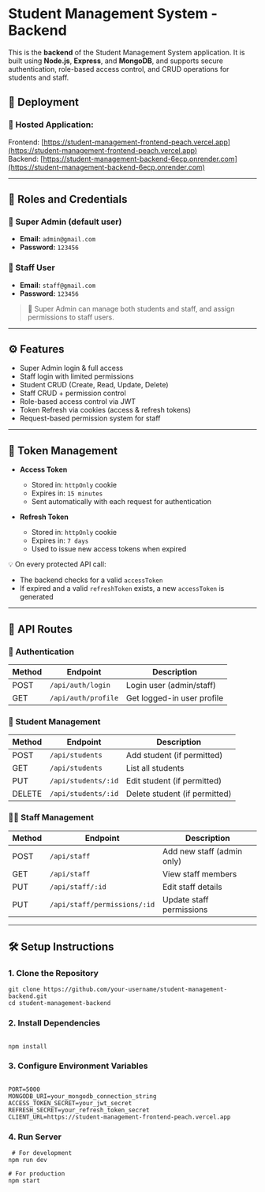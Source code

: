 # Student Management System - Backend

This is the **backend** of the Student Management System application. It is built using **Node.js**, **Express**, and **MongoDB**, and supports secure authentication, role-based access control, and CRUD operations for students and staff.

## 🚀 Deployment

### 🔗 Hosted Application:
Frontend: [https://student-management-frontend-peach.vercel.app](https://student-management-frontend-peach.vercel.app)  
Backend: [https://student-management-backend-6ecp.onrender.com](https://student-management-backend-6ecp.onrender.com)

---

## 👥 Roles and Credentials

### 🔐 Super Admin (default user)
- **Email:** `admin@gmail.com`
- **Password:** `123456`

### 👤 Staff User
- **Email:** `staff@gmail.com`
- **Password:** `123456`

> 📝 Super Admin can manage both students and staff, and assign permissions to staff users.

---

## ⚙️ Features

- Super Admin login & full access
- Staff login with limited permissions
- Student CRUD (Create, Read, Update, Delete)
- Staff CRUD + permission control
- Role-based access control via JWT
- Token Refresh via cookies (access & refresh tokens)
- Request-based permission system for staff

---

## 🔐 Token Management

- **Access Token**
  - Stored in: `httpOnly` cookie
  - Expires in: `15 minutes`
  - Sent automatically with each request for authentication

- **Refresh Token**
  - Stored in: `httpOnly` cookie
  - Expires in: `7 days`
  - Used to issue new access tokens when expired

💡 On every protected API call:
- The backend checks for a valid `accessToken`
- If expired and a valid `refreshToken` exists, a new `accessToken` is generated

---

## 🧪 API Routes

### 🔑 Authentication

| Method | Endpoint                | Description                        |
|--------|-------------------------|------------------------------------|
| POST   | `/api/auth/login`       | Login user (admin/staff)           |
| GET    | `/api/auth/profile`     | Get logged-in user profile         |

### 🧍 Student Management

| Method | Endpoint                | Description                        |
|--------|-------------------------|------------------------------------|
| POST   | `/api/students`         | Add student (if permitted)         |
| GET    | `/api/students`         | List all students                  |
| PUT    | `/api/students/:id`     | Edit student (if permitted)        |
| DELETE | `/api/students/:id`     | Delete student (if permitted)      |

### 👨‍🏫 Staff Management

| Method | Endpoint                        | Description                        |
|--------|----------------------------------|------------------------------------|
| POST   | `/api/staff`                    | Add new staff (admin only)         |
| GET    | `/api/staff`                    | View staff members                 |
| PUT    | `/api/staff/:id`                | Edit staff details                 |
| PUT    | `/api/staff/permissions/:id`    | Update staff permissions           |

---

## 🛠️ Setup Instructions

### 1. Clone the Repository

```
git clone https://github.com/your-username/student-management-backend.git
cd student-management-backend

````
### 2. Install Dependencies

```

npm install

```

### 3. Configure Environment Variables

```

PORT=5000
MONGODB_URI=your_mongodb_connection_string
ACCESS_TOKEN_SECRET=your_jwt_secret
REFRESH_SECRET=your_refresh_token_secret
CLIENT_URL=https://student-management-frontend-peach.vercel.app

```

### 4. Run Server

```
 # For development
npm run dev

# For production
npm start

```


